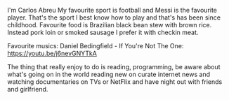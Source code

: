 
I'm Carlos Abreu
My favourite sport is football and Messi is the favourite player. 
That's the sport I best know how to play and that's has been since childhood.
Favourite food is Brazilian black bean stew with brown rice. Instead pork loin or smoked sausage I prefer it with checkin meat.

Favourite musics:
Daniel Bedingfield - If You're Not The One:
https://youtu.be/j6nevGNYTkA

The thing that really enjoy to do is reading, programming, be aware about what's going on in the world reading new on curate internet news and watching documentaries on TVs or NetFlix and have night out with friends and girlfriend.

